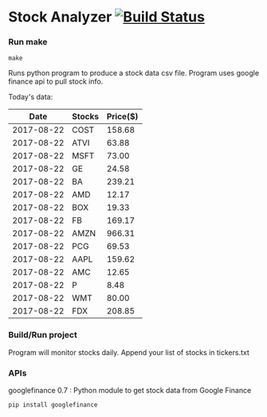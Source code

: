 # Stock Analyzer [![Build Status](https://travis-ci.org/ogoyal/StockAnalyzer.svg?branch=master)](https://travis-ci.org/ogoyal/StockAnalyzer)

### Run make
```
make
```

Runs python program to produce a stock data csv file. Program uses google finance api to pull stock info.

Today's data:

| Date| Stocks| Price($) | 
| --- | --- | ---  | 
| 2017-08-22| COST| 158.68 | 
| 2017-08-22| ATVI| 63.88 | 
| 2017-08-22| MSFT| 73.00 | 
| 2017-08-22| GE| 24.58 | 
| 2017-08-22| BA| 239.21 | 
| 2017-08-22| AMD| 12.17 | 
| 2017-08-22| BOX| 19.33 | 
| 2017-08-22| FB| 169.17 | 
| 2017-08-22| AMZN| 966.31 | 
| 2017-08-22| PCG| 69.53 | 
| 2017-08-22| AAPL| 159.62 | 
| 2017-08-22| AMC| 12.65 | 
| 2017-08-22| P| 8.48 | 
| 2017-08-22| WMT| 80.00 | 
| 2017-08-22| FDX| 208.85 | 

### Build/Run project

Program will monitor stocks daily. Append your list of stocks in tickers.txt

### APIs
googlefinance 0.7 : Python module to get stock data from Google Finance

```
pip install googlefinance
```

